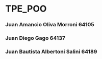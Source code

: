 # TPE_POO


### Juan Amancio Oliva Morroni 64105
### Juan Diego Gago 64137
### Juan Bautista Albertoni Salini 64189


